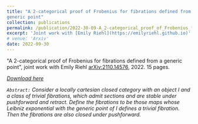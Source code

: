```yaml
---
title: "A 2-categorical proof of Frobenius for fibrations defined from a
generic point"
collection: publications
permalink: /publication/2022-30-09-A_2-categorical_proof_of_Frobenius_for_fibrations_defined_from_a_generic_point
excerpt: 'Joint work with [Emily Riehl](https://emilyriehl.github.io)'
# venue: 'Arxiv'
date: 2022-09-30
---
```

<!-- include it up there if you have it
citation: 'Your Name, You. (2009). &quot;Paper Title Number 1.&quot; <i>Journal 1</i>. 1(1).'
-->



&quot;A 2-categorical proof of Frobenius for fibrations defined from a
generic point&quot;, joint work with Emily Riehl
[arXiv:2110.14576](https://arxiv.org/abs/2210.00078), 2022. 15 pages.

<i class="fa fa-file-pdf-o" aria-hidden="true"> [Download here](https://arxiv.org/pdf/2210.00078.pdf) 

`Abstract:` Consider a locally cartesian closed category with an object I and a class of trivial fibrations, which admit sections and are stable under pushforward and retract. Define the fibrations to be those maps whose Leibniz exponential with the generic point of I defines a trivial fibration. Then the fibrations are also closed under pushforward.



